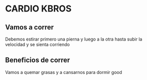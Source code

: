 # CARDIO KBROS 

## Vamos a correr
Debemos estirar primero una pierna y luego a la otra hasta subir la velocidad y se sienta corriendo

## Beneficios de correr
Vamos a quemar grasas y a cansarnos para dormir good